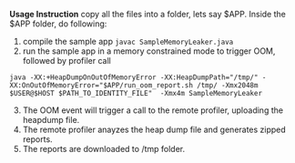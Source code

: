 **Usage Instruction**
copy all the files into a folder, lets say $APP. Inside the $APP folder, do following:
1. compile the sample app `javac SampleMemoryLeaker.java`
2. run the sample app in a memory constrained mode to trigger OOM, followed by profiler call
```
java -XX:+HeapDumpOnOutOfMemoryError -XX:HeapDumpPath="/tmp/" -XX:OnOutOfMemoryError="$APP/run_oom_report.sh /tmp/ -Xmx2048m $USER@$HOST $PATH_TO_IDENTITY_FILE"  -Xmx4m SampleMemoryLeaker

```

3. The OOM event will trigger a call to the remote profiler, uploading the heapdump file. 
4. The remote profiler anayzes the heap dump file and generates zipped reports. 
5. The reports are downloaded to /tmp folder. 